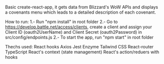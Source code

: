 Basic create-react-app, it gets data from Blizzard's WoW APIs and displays a covenants menu which leads to a detailed description of each covenant.

How to run:
1.- Run "npm install" in root folder
2.- Go to https://develop.battle.net/access/clients, create a client and assign your Client ID (oauth2UserName) and Client Secret (oauth2Password) in src/config/endpoints.js 
2.- To start the app, run "npm start" in root folder

Thechs used:
React hooks
Axios
Jest
Enzyme
Tailwind CSS
React-router
TypeScript
React's context (state management)
React's action/reduers with hooks